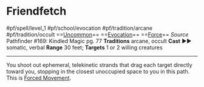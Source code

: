 # Friendfetch
#pf/spell/level_1 #pf/school/evocation #pf/tradition/arcane #pf/tradition/occult
==[Uncommon](../../../Traits/Uncommon.md)== ==[Evocation](../../../Traits/Evocation.md)== ==[Force](../../../Traits/Force.md)==
*Source* Pathfinder #169: Kindled Magic pg. 77
**Traditions** arcane, occult
**Cast** ►► somatic, verbal
**Range** 30 feet; **Targets** 1 or 2 willing creatures

---
You shoot out ephemeral, telekinetic strands that drag each target directly toward you, stopping in the closest unoccupied space to you in this path. This is [Forced Movement](../../../Rules/Forced%20Movement.md).